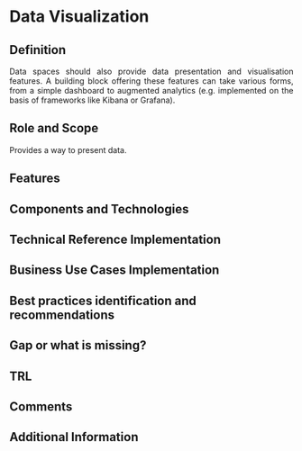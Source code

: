 # Data Visualization

## Definition
<div align="justify">Data spaces should also provide data presentation and visualisation features. A building block offering these features can take various forms, from a simple dashboard to augmented analytics (e.g. implemented on the basis of frameworks like Kibana or Grafana).</div> 

## Role and Scope
<div allign="justify">Provides a way to present data.</div>

## Features

## Components and Technologies

## Technical Reference Implementation

## Business Use Cases Implementation

## Best practices identification and recommendations

## Gap or what is missing?

## TRL

## Comments

## Additional Information
